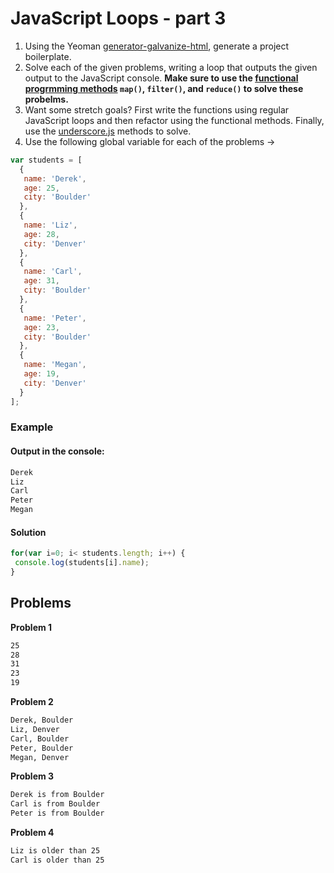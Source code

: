 # JavaScript Loops - part 3

1. Using the Yeoman [generator-galvanize-html](https://github.com/gSchool/generator-galvanize-html), generate a project boilerplate.
1. Solve each of the given problems, writing a loop that outputs the given output to the JavaScript console. **Make sure to use the [functional progrmming methods](https://github.com/gSchool/g11-course-curriculum/tree/master/week04/04_lectures/js-functional-programming#map-filter-and-reduce) `map()`, `filter()`, and `reduce()` to solve these probelms.**
1. Want some stretch goals? First write the functions using regular JavaScript loops and then refactor using the functional methods. Finally, use the [underscore.js](http://underscorejs.org/) methods to solve.
1. Use the following global variable for each of the problems ->

  ```javascript
  var students = [
    {
     name: 'Derek',
     age: 25,
     city: 'Boulder'
    },
    {
     name: 'Liz',
     age: 28,
     city: 'Denver'
    },
    {
     name: 'Carl',
     age: 31,
     city: 'Boulder'
    },
    {
     name: 'Peter',
     age: 23,
     city: 'Boulder'
    },
    {
     name: 'Megan',
     age: 19,
     city: 'Denver'
    }
  ];
  ```

### Example

#### Output in the console:

```sh
Derek
Liz
Carl
Peter
Megan
```

#### Solution

```javascript
for(var i=0; i< students.length; i++) {
 console.log(students[i].name);
}
```

## Problems

**Problem 1**

```sh
25
28
31
23
19
```

**Problem 2**

```sh
Derek, Boulder
Liz, Denver
Carl, Boulder
Peter, Boulder
Megan, Denver
```

**Problem 3**

```sh
Derek is from Boulder
Carl is from Boulder
Peter is from Boulder
```

**Problem 4**

```sh
Liz is older than 25
Carl is older than 25
```
